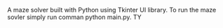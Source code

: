 A maze solver built with Python using Tkinter UI library.
To run the maze sovler simply run comman python main.py. TY
